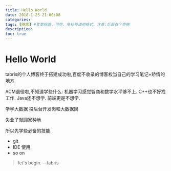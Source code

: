 ```yaml
---
title: Hello World
date: 2018-1-25 21:00:08
categories:  
tags: [随笔] #文章标签，可空，多标签请用格式，注意:后面有个空格
description: 
toc: true
---
```


# Hello World

tabris的个人博客终于搭建成功啦,百度不收录的博客权当自己的学习笔记+矫情的地方.

ACM退役啦,不知道学些什么:
机器学习感觉智商和数学水平够不上.
C++也不好找工作.
Java还不想学.
前端更是不想学.

学学大数据
投后台开发岗和大数据岗

失业了就回家种地

所以先学些必备的技能.

- git
- IDE 使用.
- so on


> let's begin. 
>        --tabris
